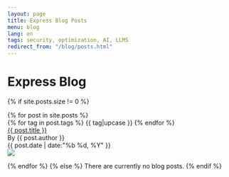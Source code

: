 ```yaml
---
layout: page
title: Express Blog Posts
menu: blog
lang: en
tags: security, optimization, AI, LLMS
redirect_from: "/blog/posts.html"
---
```

 
# Express Blog 

{% if site.posts.size != 0 %}
<div class="blog-posts">
{% for post in site.posts %}
  <div class="blog-post">
    <div class="left-col">
      <div class="blog-tags">
        {% for tag in post.tags %}
          <span class="blog-tag">{{ tag|upcase }}</span>
        {% endfor %}
      </div>
      <div class="blog-title">
        <a href="{{ post.url }}"> {{ post.title }}</a>
      </div>
      <div class="blog-details">
        <div>By {{ post.author }}</div>
        <div>{{ post.date | date:"%b %d, %Y" }}</div>
      </div>
    </div>
     <div class="right-col">
      <div class="blog-img">
          <img src="https://loremflickr.com/300/300"/>
        </div>
     </div>
  </div>

{% endfor %}
{% else %}
  There are currently no blog posts.
{% endif %}
</div>
